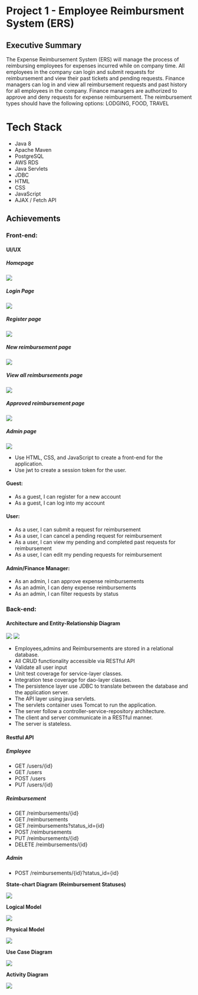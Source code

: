# Project 1 - Employee Reimbursment System (ERS)


## Executive Summary

The Expense Reimbursement System (ERS) will manage the process of reimbursing employees for expenses incurred while on company time. All employees in the company can login and submit requests for reimbursement and view their past tickets and pending requests. Finance managers can log in and view all reimbursement requests and past history for all employees in the company. Finance managers are authorized to approve and deny requests for expense reimbursement. The reimbursement types should have the following options: LODGING, FOOD, TRAVEL

# Tech Stack

- Java 8
- Apache Maven
- PostgreSQL
- AWS RDS
- Java Servlets
- JDBC
- HTML
- CSS
- JavaScript
- AJAX / Fetch API

## Achievements

### Front-end:
#### UI/UX
##### Homepage
![](imgs/frontend/landing-page.png)
##### Login Page
![](imgs/frontend/login-page.png)
##### Register page
![](imgs/frontend/register-page.png)
##### New reimbursement page
![](imgs/frontend/new-imbursement.png)
##### View all reimbursements page
![](imgs/frontend/reimbursement-page.png)
##### Approved reimbursement page
![](/imgs/frontend/approved-reimbursement.png)
##### Admin page
![](/imgs/frontend/amdin.png)
* Use HTML, CSS, and JavaScript to create a front-end for the application.
* Use jwt to create a session token for the user.


#### Guest:
- As a guest, I can register for a new account
- As a guest, I can log into my account

#### User:
- As a user, I can submit a request for reimbursement
- As a user, I can cancel a pending request for reimbursement
- As a user, I can view my pending and completed past requests for reimbursement
- As a user, I can edit my pending requests for reimbursement

#### Admin/Finance Manager:
- As an admin, I can approve expense reimbursements
- As an admin, I can deny expense reimbursements
- As an admin, I can filter requests by status

### Back-end:
#### Architecture and Entity-Relationship Diagram
![](imgs/backend/erd.png)
![](imgs/backend/RepositoryPattern.png)

* Employees,admins and Reimbursements are stored in a relational database.
* All CRUD functionality accessible via RESTful API
* Validate all user input
* Unit test coverage for service-layer classes.
* Integration tese coverage for dao-layer classes.
* The persistence layer  use JDBC to translate between the database and the application server. 
* The API layer using java servlets.
* The servlets container uses Tomcat to run the application. 
* The server follow a  controller-service-repository architecture.
* The client and server communicate in a RESTful manner.
* The server is stateless.

#### Restful API
##### Employee
* GET /users/{id}
* GET /users
* POST /users
* PUT /users/{id}

##### Reimbursement
* GET /reimbursements/{id}
* GET /reimbursements
* GET /reimbursements?status_id={id}
* POST /reimbursements
* PUT /reimbursements/{id}
* DELETE /reimbursements/{id}

##### Admin
* POST /reimbursements/{id}?status_id={id}



**State-chart Diagram (Reimbursement Statuses)**

![](./imgs/state-chart.jpg)

**Logical Model**

![](./imgs/logical.jpg)

**Physical Model**

![](./imgs/physical.jpg)

**Use Case Diagram**

![](./imgs/use-case.jpg)

**Activity Diagram**

![](./imgs/activity.jpg)



